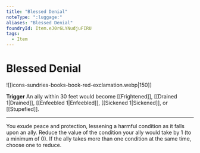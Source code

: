 ```yaml
---
title: "Blessed Denial"
noteType: ":luggage:"
aliases: "Blessed Denial"
foundryId: Item.eJ0r6LYNudjuFIRU
tags:
  - Item
---
```


# Blessed Denial
![[icons-sundries-books-book-red-exclamation.webp|150]]

**Trigger** An ally within 30 feet would become [[Frightened]], [[Drained 1|Drained]], [[Enfeebled 1|Enfeebled]], [[Sickened 1|Sickened]], or [[Stupefied]].

* * *

You exude peace and protection, lessening a harmful condition as it falls upon an ally. Reduce the value of the condition your ally would take by 1 (to a minimum of 0). If the ally takes more than one condition at the same time, choose one to reduce.
